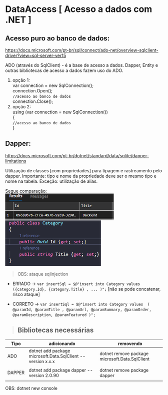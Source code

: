 # DataAccess [ Acesso a dados com .NET ]

## Acesso puro ao banco de dados: 
https://docs.microsoft.com/pt-br/sql/connect/ado-net/overview-sqlclient-driver?view=sql-server-ver15  


ADO (através do SqlClient) - é a base de acesso a dados. Dapper, Entity e outras bibliotecas de acesso a dados fazem uso do ADO.


1. opção 1: </br>
  var connection = new SqlConnection();</br>
            connection.Open();</br>
                `//acesso ao banco de dados`</br>
            connection.Close();</br>
2. opção 2: </br>
            using (var connection = new SqlConnection())</br>
            {</br>
                `//acesso ao banco de dados`</br>
            }</br>

## Dapper: 
 https://docs.microsoft.com/pt-br/dotnet/standard/data/sqlite/dapper-limitations</br>
           
 Utilização de classes [com propriedades] para tipagem e rastreamento pelo dapper. 
 Importante: tipo e nome da propriedade deve ser o mesmo tipo e nome na tabela. Exceção: utilização de alias.

 Segue comparação: </br> 
![tbl](src/img/tblcateg.PNG)
![class](src/img/classcateg.PNG)


 >  OBS: ataque sqlinjection </br>
  
  -  ERRADO ->  `var insertSql = $@"insert into Category values 
                ({category.Id}, {category.Title} , ... )";` [não se pode concatenar, risco ataque] </br>

  -  CORRETO -> `var insertSql = $@"insert into Category values 
                ( @paramId, @paramTitle , @paramUrl, @paramSummary, @paramOrder, @paramDescription, @paramFeatured )";`
      
## 
 > ## Bibliotecas necessárias

| Tipo| adicionando  | removendo                                             |
|---  | --- | ----------------------------------------------------- |
| ADO | dotnet add package microsoft.Data.SqlClient --version x.x.x  | dotnet remove package microsoft.Data.SqlClient |
|  |  |        |
| DAPPER | dotnet add package dapper --version 2.0.90  | dotnet remove package dapper |
| |  | |

OBS: dotnet new console 
